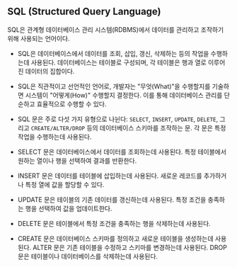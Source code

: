 ## SQL (Structured Query Language)

SQL은 관계형 데이터베이스 관리 시스템(RDBMS)에서 데이터를 관리하고 조작하기 위해 사용되는 언어이다. 

- SQL은 데이터베이스에서 데이터를 조회, 삽입, 갱신, 삭제하는 등의 작업을 수행하는데 사용된다. 데이터베이스는 테이블로 구성되며, 각 테이블은 행과 열로 이루어진 데이터의 집합이다.

- SQL은 직관적이고 선언적인 언어로, 개발자는 "무엇(What)"을 수행할지를 기술하면 시스템이 "어떻게(How)" 수행할지 결정한다. 이를 통해 데이터베이스 관리를 단순하고 효율적으로 수행할 수 있다.

- SQL 문은 주로 다섯 가지 유형으로 나뉜다: `SELECT`, `INSERT`, `UPDATE`, `DELETE`, 그리고 `CREATE/ALTER/DROP` 등의 데이터베이스 스키마를 조작하는 문. 각 문은 특정 작업을 수행하는데 사용된다.

- SELECT 문은 데이터베이스에서 데이터를 조회하는데 사용된다. 특정 테이블에서 원하는 열이나 행을 선택하여 결과를 반환한다.

- INSERT 문은 데이터를 테이블에 삽입하는데 사용된다. 새로운 레코드를 추가하거나 특정 열에 값을 할당할 수 있다.

- UPDATE 문은 테이블의 기존 데이터를 갱신하는데 사용된다. 특정 조건을 충족하는 행을 선택하여 값을 업데이트한다.

- DELETE 문은 테이블에서 특정 조건을 충족하는 행을 삭제하는데 사용된다.

- CREATE 문은 데이터베이스 스키마를 정의하고 새로운 테이블을 생성하는데 사용된다. ALTER 문은 기존 테이블을 수정하고 스키마를 변경하는데 사용된다. DROP 문은 테이블이나 데이터베이스를 삭제하는데 사용된다.
